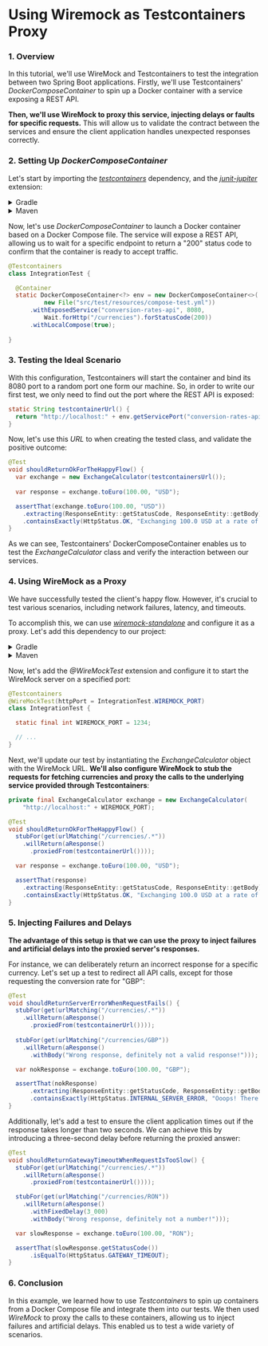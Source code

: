 # Using Wiremock as Testcontainers Proxy

### 1. Overview
In this tutorial, we'll use WireMock and Testcontainers to test the integration between two Spring Boot applications. Firstly, we'll use Testcontainers' _DockerComposeContainer_ to spin up a Docker container with a service exposing a REST API. 

**Then, we'll use WireMock to proxy this service, injecting delays or faults for specific requests.** This will allow us to validate the contract between the services and ensure the client application handles unexpected responses correctly.

### 2. Setting Up _DockerComposeContainer_

 Let's start by importing the [_testcontainers_](https://mvnrepository.com/artifact/org.testcontainers/testcontainers) dependency, and the [_junit-jupiter_](https://mvnrepository.com/artifact/org.testcontainers/junit-jupiter) extension:
<details>
<summary>Gradle</summary>

```gradle
testImplementation "org.testcontainers:testcontainers:${testcontainersVersion}"
testImplementation "org.testcontainers:junit-jupiter:${testcontainersVersion}"
```
</details>
<details>
<summary>Maven</summary>

```xml
<dependency>
  <groupId>org.testcontainers</groupId>
  <artifactId>testcontainers</artifactId>
  <version>${testcontainers.version}</version>
  <scope>test</scope>
</dependency>
<dependency>
  <groupId>org.testcontainers</groupId>
  <artifactId>junit-jupiter</artifactId>
  <version>${testcontainers.version}</version>
  <scope>test</scope>
</dependency>
```
</details>

Now, let's use _DockerComposeContainer_ to launch a Docker container based on a Docker Compose file. The service will expose a REST API, allowing us to wait for a specific endpoint to return a "200" status code to confirm that the container is ready to accept traffic.

```java
@Testcontainers
class IntegrationTest {

  @Container
  static DockerComposeContainer<?> env = new DockerComposeContainer<>(
          new File("src/test/resources/compose-test.yml"))
      .withExposedService("conversion-rates-api", 8080, 
          Wait.forHttp("/currencies").forStatusCode(200))
      .withLocalCompose(true);
  
}
```

### 3. Testing the Ideal Scenario

With this configuration, Testcontainers will start the container and bind its 8080 port to a random port one form our machine. So, in order to write our first test, we only need to find out the port where the REST API is exposed:
```java
static String testcontainerUrl() {
  return "http://localhost:" + env.getServicePort("conversion-rates-api", 8080);
}
```
Now, let's use this _URL_ to when creating the tested class, and validate the positive outcome:

```java
@Test
void shouldReturnOkForTheHappyFlow() {
  var exchange = new ExchangeCalculator(testcontainersUrl());
  
  var response = exchange.toEuro(100.00, "USD");

  assertThat(exchange.toEuro(100.00, "USD"))
    .extracting(ResponseEntity::getStatusCode, ResponseEntity::getBody)
    .containsExactly(HttpStatus.OK, "Exchanging 100.0 USD at a rate of 0.92 will give you 92.0 EUR");
}
```
As we can see, Testcontainers' DockerComposeContainer enables us to test the _ExchangeCalculator_ class and  verify the interaction between our services.

### 4. Using WireMock as a Proxy

We have successfully tested the client's happy flow. However, it's crucial to test various scenarios, including network failures, latency, and timeouts.

To accomplish this, we can use [_wiremock-standalone_](https://mvnrepository.com/artifact/org.wiremock/wiremock-standalone) and configure it as a proxy. Let's add this dependency to our project:
<details>
<summary>Gradle</summary>

```gradle
testImplementation "org.wiremock:wiremock-standalone:${wiremockVersion}"
```
</details>
<details>
<summary>Maven</summary>

```xml
<dependency>
  <groupId>org.wiremock</groupId>
  <artifactId>wiremock-standalone</artifactId>
  <version>${wiremock.version}</version>
  <scope>test</scope>
</dependency>
```
</details>

Now, let's add the _@WireMockTest_ extension and configure it to start the WireMock server on a specified port:

```java
@Testcontainers
@WireMockTest(httpPort = IntegrationTest.WIREMOCK_PORT)
class IntegrationTest {

  static final int WIREMOCK_PORT = 1234;

  // ...
}
```
Next, we'll update our test by instantiating the _ExchangeCalculator_ object with the WireMock URL. **We'll also configure WireMock to stub the requests for fetching currencies and proxy the calls to the underlying service provided through Testcontainers**:
```java
private final ExchangeCalculator exchange = new ExchangeCalculator(
    "http://localhost:" + WIREMOCK_PORT);

@Test
void shouldReturnOkForTheHappyFlow() {
  stubFor(get(urlMatching("/currencies/.*"))
    .willReturn(aResponse()
      .proxiedFrom(testcontainerUrl())));

  var response = exchange.toEuro(100.00, "USD");

  assertThat(response)
    .extracting(ResponseEntity::getStatusCode, ResponseEntity::getBody)
    .containsExactly(HttpStatus.OK, "Exchanging 100.0 USD at a rate of 0.92 will give you 92.0 EUR");
}
```

### 5. Injecting Failures and Delays

**The advantage of this setup is that we can use the proxy to inject failures and artificial delays into the proxied server's responses.**

For instance, we can deliberately return an incorrect response for a specific currency. Let's set up a test to redirect all API calls, except for those requesting the conversion rate for "GBP":

```java
@Test
void shouldReturnServerErrorWhenRequestFails() {
  stubFor(get(urlMatching("/currencies/.*"))
    .willReturn(aResponse()
      .proxiedFrom(testcontainerUrl())));
  
  stubFor(get(urlMatching("/currencies/GBP"))
    .willReturn(aResponse()
      .withBody("Wrong response, definitely not a valid response!")));

  var nokResponse = exchange.toEuro(100.00, "GBP");

  assertThat(nokResponse)
      .extracting(ResponseEntity::getStatusCode, ResponseEntity::getBody)
      .containsExactly(HttpStatus.INTERNAL_SERVER_ERROR, "Ooops! There was an error oun our side!");
}
```

Additionally, let's add a test to ensure the client application times out if the response takes longer than two seconds. We can achieve this by introducing a three-second delay before returning the proxied answer:

```java
@Test
void shouldReturnGatewayTimeoutWhenRequestIsTooSlow() {
  stubFor(get(urlMatching("/currencies/.*"))
    .willReturn(aResponse()
      .proxiedFrom(testcontainerUrl())));

  stubFor(get(urlMatching("/currencies/RON"))
    .willReturn(aResponse()
      .withFixedDelay(3_000)
      .withBody("Wrong response, definitely not a number!")));

  var slowResponse = exchange.toEuro(100.00, "RON");

  assertThat(slowResponse.getStatusCode())
      .isEqualTo(HttpStatus.GATEWAY_TIMEOUT);
}
```

### 6. Conclusion

In this example, we learned how to use _Testcontainers_ to spin up containers from a Docker Compose file and integrate them into our tests. We then used _WireMock_ to proxy the calls to these containers, allowing us to inject failures and artificial delays. This enabled us to test a wide variety of scenarios.

